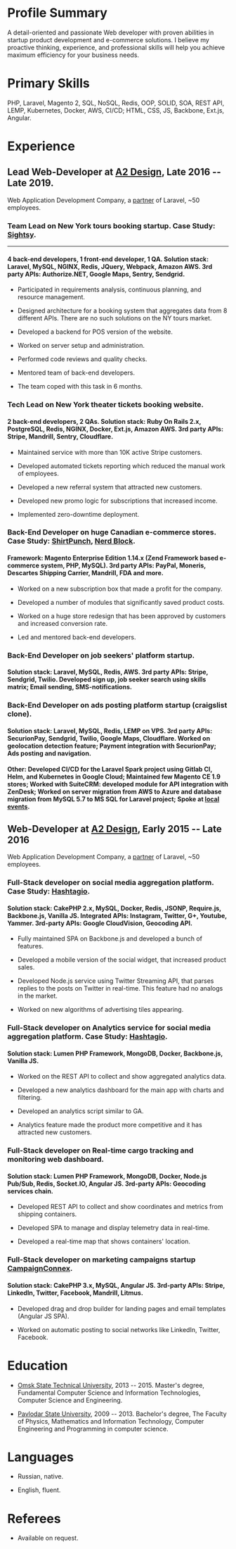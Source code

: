 
Profile Summary
===============

A detail-oriented and passionate Web developer with proven abilities in startup product development and e-commerce solutions. I believe my proactive thinking, experience, and professional skills will help you achieve maximum efficiency for your business needs. 

Primary Skills
==============

PHP, Laravel, Magento 2, SQL, NoSQL, Redis, OOP, SOLID, SOA, REST API, LEMP, Kubernetes, Docker, AWS, CI/CD; HTML, CSS, JS, Backbone, Ext.js, Angular.

Experience
==========

## Lead Web-Developer at [A2 Design](https://www.a2design.biz/), Late 2016 -- Late 2019.

Web Application Development Company, a [partner](https://laravel.com/partner/a2-design) of Laravel, ~50 employees.

###   Team Lead on New York tours booking startup. Case Study: [Sightsy](https://www.a2design.biz/portfolio/sightsy).
---
#### 4 back-end developers, 1 front-end developer, 1 QA. Solution stack: Laravel, MySQL, NGINX, Redis, JQuery, Webpack, Amazon AWS. 3rd party APIs: Authorize.NET, Google Maps, Sentry, Sendgrid. 

-   Participated in requirements analysis, continuous planning, and resource management.

-   Designed architecture for a booking system that aggregates data from 8 different APIs. There are no such solutions on the NY tours market.

-   Developed a backend for POS version of the website.

-   Worked on server setup and administration.

-   Performed code reviews and quality checks.

-   Mentored team of back-end developers.

-   The team coped with this task in 6 months.

### Tech Lead on New York theater tickets booking website.
#### 2 back-end developers, 2 QAs. Solution stack: Ruby On Rails 2.x, PostgreSQL, Redis, NGINX, Docker, Ext.js, Amazon AWS. 3rd party APIs: Stripe, Mandrill, Sentry, Cloudflare.

-   Maintained service with more than 10K active Stripe customers.

-   Developed automated tickets reporting which reduced the manual work of employees.

-   Developed a new referral system that attracted new customers.

-   Developed new promo logic for subscriptions that increased income.

-   Implemented zero-downtime deployment.

###  Back-End Developer on huge Canadian e-commerce stores. Case Study: [ShirtPunch](https://www.thinkforwardmedia.com/portfolio/shirtpunch/), [Nerd Block](https://www.thinkforwardmedia.com/portfolio/nerdblock/).
#### Framework: Magento Enterprise Edition 1.14.x (Zend Framework based e-commerce system, PHP, MySQL). 3rd party APIs: PayPal, Moneris, Descartes Shipping Carrier, Mandrill, FDA and more.

-   Worked on a new subscription box that made a profit for the company.

-   Developed a number of modules that significantly saved product costs.

-   Worked on a huge store redesign that has been approved by customers and increased conversion rate.

-   Led and mentored back-end developers.

### Back-End Developer on job seekers' platform startup.
#### Solution stack: Laravel, MySQL, Redis, AWS. 3rd party APIs: Stripe, Sendgrid, Twilio. Developed sign up, job seeker search using skills matrix; Email sending, SMS-notifications. 

### Back-End Developer on ads posting platform startup (craigslist clone). 
#### Solution stack: Laravel, MySQL, Redis, LEMP on VPS. 3rd party APIs: SecurionPay, Sendgrid, Twilio, Google Maps, Cloudflare. Worked on geolocation detection feature; Payment integration with SecurionPay; Ads posting and navigation.

#### Other: Developed CI/CD for the Laravel Spark project using Gitlab CI, Helm, and Kubernetes in Google Cloud; Maintained few Magento CE 1.9 stores; Worked with SuiteCRM: developed module for API integration with ZenDesk; Worked on server migration from AWS to Azure and database migration from MySQL 5.7 to MS SQL for Laravel project; Spoke at [local events](https://vk.com/wall-61592613_1249). 

## Web-Developer at [A2 Design](https://www.a2design.biz/), Early 2015 -- Late 2016

Web Application Development Company, a [partner](https://laravel.com/partner/a2-design) of Laravel, ~50 employees.

###  Full-Stack developer on social media aggregation platform. Case Study: [Hashtagio](https://www.a2design.biz/portfolio/hashtagio).
#### Solution stack: CakePHP 2.x, MySQL, Docker, Redis, JSONP, Require.js, Backbone.js, Vanilla JS. Integrated APIs: Instagram, Twitter, G+, Youtube, Yammer. 3rd-party APIs: Google CloudVision, Geocoding API.

-   Fully maintained SPA on Backbone.js and developed a bunch of features.

-   Developed a mobile version of the social widget, that increased product sales.

-   Developed Node.js service using Twitter Streaming API, that parses replies to the posts on Twitter in real-time. This feature had no analogs in the market.

-   Worked on new algorithms of advertising tiles appearing.

###  Full-Stack developer on Analytics service for social media aggregation platform. Case Study: [Hashtagio](https://www.a2design.biz/portfolio/hashtagio). 
#### Solution stack: Lumen PHP Framework, MongoDB, Docker, Backbone.js, Vanilla JS.

-   Worked on the REST API to collect and show aggregated analytics data.

-   Developed a new analytics dashboard for the main app with charts and filtering.

-   Developed an analytics script similar to GA.

-   Analytics feature made the product more competitive and it has attracted new customers.

###  Full-Stack developer on Real-time cargo tracking and monitoring web dashboard.
#### Solution stack: Lumen PHP Framework, MongoDB, Docker, Node.js Pub/Sub, Redis, Socket.IO, Angular JS. 3rd-party APIs: Geocoding services chain.

-   Developed REST API to collect and show coordinates and metrics from shipping containers.

-   Developed SPA to manage and display telemetry data in real-time.

-   Developed a real-time map that shows containers' location.

### Full-Stack developer on marketing campaigns startup [CampaignConnex](https://www.campaignconnex.com/).
#### Solution stack: CakePHP 3.x, MySQL, Angular JS. 3rd-party APIs: Stripe, LinkedIn, Twitter, Facebook, Mandrill, Litmus. 

-   Developed drag and drop builder for landing pages and email templates (Angular JS SPA). 

-   Worked on automatic posting to social networks like LinkedIn, Twitter, Facebook.

Education
=========

-   [Omsk State Technical University](https://omgtu.ru/english/), 2013 -- 2015. Master's degree, Fundamental Computer Science and Information Technologies, Computer Science and Engineering.

-   [Pavlodar State University](http://psu.kz/index.php?lang=eng), 2009 -- 2013. Bachelor's degree, The Faculty of Physics, Mathematics and Information Technology, Computer Engineering and Programming in computer science.

Languages
=========

-   Russian, native.

-   English, fluent.

Referees
========

-   Available on request.